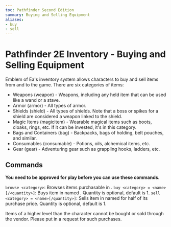 ```yaml
---
toc: Pathfinder Second Edition
summary: Buying and Selling Equipment
aliases:
- buy
- sell
---
```


# Pathfinder 2E Inventory - Buying and Selling Equipment

Emblem of Ea's inventory system allows characters to buy and sell items from and to the game. There are six categories of items:

* Weapons (weapon) - Weapons, including any held item that can be used like a wand or a stave.
* Armor (armor) - All types of armor.
* Shields (shield) - All types of shields. Note that a boss or spikes for a shield are considered a weapon linked to the shield.
* Magic Items (magicitem) - Wearable magical items such as boots, cloaks, rings, etc. If it can be invested, it's in this category.
* Bags and Containers (bag) - Backpacks, bags of holding, belt pouches, and similar.
* Consumables (consumable) - Potions, oils, alchemical items, etc.
* Gear (gear) - Adventuring gear such as grappling hooks, ladders, etc.

## Commands

**You need to be approved for play before you can use these commands.**

`browse <category>`: Browses items purchasable in <category>.
`buy <category> = <name>[/<quantity>]`: Buys item in <category> named <name>. Quantity is optional, default is 1.
`sell <category> = <name>[/quantity>]`: Sells item in <category> named <name> for half of its purchase price. Quantity is optional, default is 1.

Items of a higher level than the character cannot be bought or sold through the vendor. Please put in a request for such purchases.
